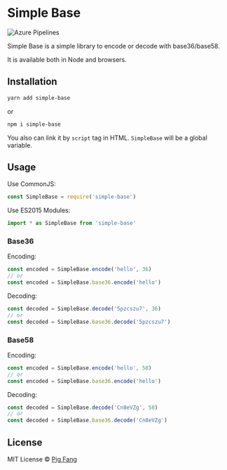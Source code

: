 # Simple Base

![Azure Pipelines](https://flat.badgen.net/azure-pipelines/G-Plane/G-Plane/g-plane.simple-base)

Simple Base is a simple library to encode or decode with base36/base58.

It is available both in Node and browsers.

## Installation

```bash
yarn add simple-base
```

or

```bash
npm i simple-base
```

You also can link it by `script` tag in HTML. `SimpleBase` will be a global variable.

## Usage

Use CommonJS:

```javascript
const SimpleBase = require('simple-base')
```

Use ES2015 Modules:

```javascript
import * as SimpleBase from 'simple-base'
```

### Base36

Encoding:

```javascript
const encoded = SimpleBase.encode('hello', 36)
// or
const encoded = SimpleBase.base36.encode('hello')
```

Decoding:

```javascript
const decoded = SimpleBase.decode('5pzcszu7', 36)
// or
const decoded = SimpleBase.base36.decode('5pzcszu7')
```

### Base58

Encoding:

```javascript
const encoded = SimpleBase.encode('hello', 58)
// or
const encoded = SimpleBase.base36.encode('hello')
```

Decoding:

```javascript
const decoded = SimpleBase.decode('Cn8eVZg', 58)
// or
const decoded = SimpleBase.base36.decode('Cn8eVZg')
```

## License

MIT License © [Pig Fang](https://gplane.win/)
